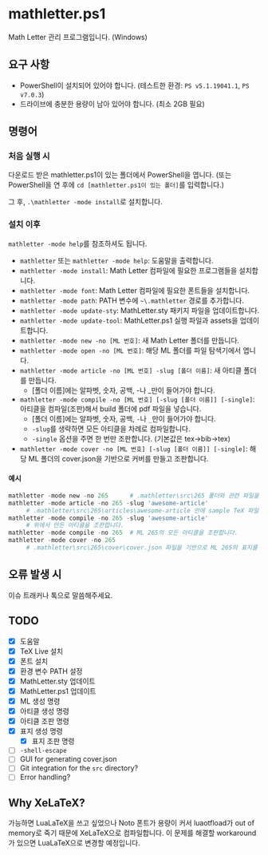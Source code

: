 # mathletter.ps1

Math Letter 관리 프로그램입니다. (Windows)

## 요구 사항

* PowerShell이 설치되어 있어야 합니다. (테스트한 환경: `PS v5.1.19041.1`, `PS v7.0.3`)
* 드라이브에 충분한 용량이 남아 있어야 합니다. (최소 2GB 필요)

## 명령어

### 처음 실행 시

다운로드 받은 mathletter.ps1이 있는 폴더에서 PowerShell을 엽니다. (또는 PowerShell을 연 후에 `cd [mathletter.ps1이 있는 폴더]`를 입력합니다.)

그 후, `.\mathletter -mode install`로 설치합니다.

### 설치 이후

`mathletter -mode help`를 참조하셔도 됩니다.

* `mathletter` 또는 `mathletter -mode help`: 도움말을 출력합니다.
* `mathletter -mode install`: Math Letter 컴파일에 필요한 프로그램들을 설치합니다.
* `mathletter -mode font`: Math Letter 컴파일에 필요한 폰트들을 설치합니다.
* `mathletter -mode path`: PATH 변수에 `~\.mathletter` 경로를 추가합니다.
* `mathletter -mode update-sty`: MathLetter.sty 패키지 파일을 업데이트합니다.
* `mathletter -mode update-tool`: MathLetter.ps1 실행 파일과 assets을 업데이트합니다.
* `mathletter -mode new -no [ML 번호]`: 새 Math Letter 폴더를 만듭니다.
* `mathletter -mode open -no [ML 번호]`: 해당 ML 폴더를 파일 탐색기에서 엽니다.
* `mathletter -mode article -no [ML 번호] -slug [폴더 이름]`: 새 아티클 폴더를 만듭니다.
  + [폴더 이름]에는 알파벳, 숫자, 공백, -나 _만이 들어가야 합니다.
* `mathletter -mode compile -no [ML 번호] [-slug [폴더 이름]] [-single]`: 아티클을 컴파일(조판)해서 build 폴더에 pdf 파일을 넣습니다.
  + [폴더 이름]에는 알파벳, 숫자, 공백, `-`나 `_`만이 들어가야 합니다. 
  + `-slug`를 생략하면 모든 아티클을 차례로 컴파일합니다.
  + `-single` 옵션을 주면 한 번만 조판합니다. (기본값은 tex->bib->tex)
* `mathletter -mode cover -no [ML 번호] [-slug [폴더 이름]] [-single]`: 해당 ML 폴더의 cover.json을 기반으로 커버를 만들고 조판합니다.

#### 예시

```powershell
mathletter -mode new -no 265      # .mathletter\src\265 폴더와 관련 파일을 만듭니다.
mathletter -mode article -no 265 -slug 'awesome-article'
     # .mathletter\src\265\articles\awesome-article 안에 sample TeX 파일을 만듭니다.
mathletter -mode compile -no 265 -slug 'awesome-article'
     # 위에서 만든 아티클을 조판합니다.
mathletter -mode compile -no 265  # ML 265의 모든 아티클을 조판합니다.
mathletter -mode cover -no 265
     # .mathletter\src\265\cover\cover.json 파일을 기반으로 ML 265의 표지를 만듭니다.
```

## 오류 발생 시

이슈 트래커나 톡으로 말씀해주세요.

## TODO

* [x] 도움말
* [x] TeX Live 설치
* [x] 폰트 설치
* [x] 환경 변수 PATH 설정
* [x] MathLetter.sty 업데이트
* [x] MathLetter.ps1 업데이트
* [x] ML 생성 명령
* [x] 아티클 생성 명령
* [x] 아티클 조판 명령
* [x] 표지 생성 명령
  - [x] 표지 조판 명령
* [ ] `-shell-escape`
* [ ] GUI for generating cover.json
* [ ] Git integration for the `src` directory?
* [ ] Error handling?

## Why XeLaTeX?

가능하면 LuaLaTeX을 쓰고 싶었으나 Noto 폰트가 용량이 커서 luaotfload가 out of memory로 죽기 때문에 XeLaTeX으로 컴파일합니다. 이 문제를 해결할 workaround가 있으면 LuaLaTeX으로 변경할 예정입니다.
